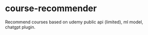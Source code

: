 # course-recommender
Recommend courses based on udemy public api (limited), ml model, chatgpt plugin.
